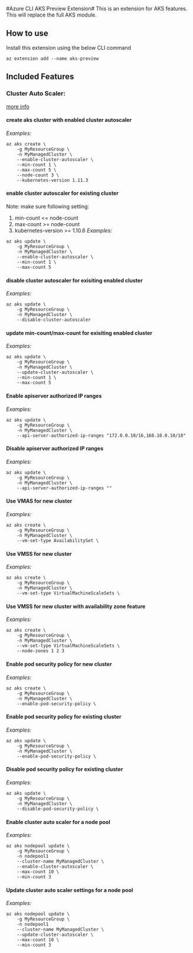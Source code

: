 #Azure CLI AKS Preview Extension#
This is an extension for AKS features. This will replace the full AKS module.

## How to use ##
Install this extension using the below CLI command
```
az extension add --name aks-preview
```

## Included Features
### Cluster Auto Scaler:
[more info](https://docs.microsoft.com/azure/aks/autoscaler)


#### create aks cluster with enabled cluster autoscaler
*Examples:*
```
az aks create \
    -g MyResourceGroup \
    -n MyManagedCluster \
    --enable-cluster-autoscaler \
    --min-count 1 \
    --max-count 5 \
    --node-count 3 \
    --kubernetes-version 1.11.3
```

#### enable cluster autoscaler for existing cluster
Note: make sure following setting:
1. min-count <= node-count
2. max-count >= node-count
3. kubernetes-version >= 1.10.6
*Examples:*
```
az aks update \
    -g MyResourceGroup \
    -n MyManagedCluster \
    --enable-cluster-autoscaler \
    --min-count 1 \
    --max-count 5
```

#### disable cluster autoscaler for exisiting enabled cluster
*Examples:*
```
az aks update \
    -g MyResourceGroup \
    -n MyManagedCluster \
    --disable-cluster-autoscaler
```

#### update min-count/max-count for exisiting enabled cluster
*Examples:*
```
az aks update \
    -g MyResourceGroup \
    -n MyManagedCluster \
    --update-cluster-autoscaler \
    --min-count 1 \
    --max-count 5
```

#### Enable apiserver authorized IP ranges

*Examples:*

```
az aks update \
    -g MyResourceGroup \
    -n MyManagedCluster \
    --api-server-authorized-ip-ranges "172.0.0.10/16,168.10.0.10/18"
```

#### Disable apiserver authorized IP ranges

*Examples:*

```
az aks update \
    -g MyResourceGroup \
    -n MyManagedCluster \
    --api-server-authorized-ip-ranges ""
```

#### Use VMAS for new cluster
*Examples:*
```
az aks create \
    -g MyResourceGroup \
    -n MyManagedCluster \
    --vm-set-type AvailabilitySet \
```

#### Use VMSS for new cluster
*Examples:*
```
az aks create \
    -g MyResourceGroup \
    -n MyManagedCluster \
    --vm-set-type VirtualMachineScaleSets \
```

#### Use VMSS for new cluster with availability zone feature
*Examples:*
```
az aks create \
    -g MyResourceGroup \
    -n MyManagedCluster \
    --vm-set-type VirtualMachineScaleSets \
    --node-zones 1 2 3
```

#### Enable pod security policy for new cluster
*Examples:*
```
az aks create \
    -g MyResourceGroup \
    -n MyManagedCluster \
    --enable-pod-security-policy \
```

#### Enable pod security policy for existing cluster
*Examples:*
```
az aks update \
    -g MyResourceGroup \
    -n MyManagedCluster \
    --enable-pod-security-policy \
```

#### Disable pod security policy for existing cluster
*Examples:*
```
az aks update \
    -g MyResourceGroup \
    -n MyManagedCluster \
    --disable-pod-security-policy \
```

#### Enable cluster auto scaler for a node pool
*Examples:*
```
az aks nodepool update \
    -g MyResourceGroup \
    -n nodepool1
    --cluster-name MyManagedCluster \
    --enable-cluster-autoscaler \
    --max-count 10 \
    --min-count 3
```

#### Update cluster auto scaler settings for a node pool
*Examples:*
```
az aks nodepool update \
    -g MyResourceGroup \
    -n nodepool1
    --cluster-name MyManagedCluster \
    --update-cluster-autoscaler \
    --max-count 10 \
    --min-count 3
```